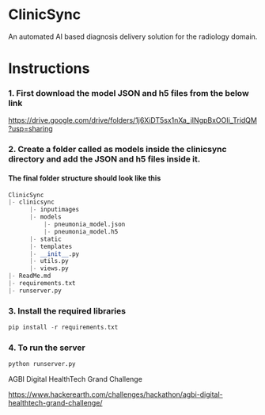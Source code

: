 # ClinicSync
An automated AI based diagnosis delivery solution for the radiology domain.

# Instructions

### 1. First download the model JSON and h5 files from the below link

https://drive.google.com/drive/folders/1j6XiDT5sx1nXa_jINgpBxOOIi_TridQM?usp=sharing

### 2. Create a folder called as models inside the clinicsync directory and add the JSON and h5 files inside it.
#### The final folder structure should look like this
```python
ClinicSync
|- clinicsync
      |- inputimages
      |- models
          |- pneumonia_model.json
          |- pneumonia_model.h5
      |- static
      |- templates
      |- __init__.py
      |- utils.py
      |- views.py
|- ReadMe.md
|- requirements.txt
|- runserver.py
```

### 3. Install the required libraries

```python
pip install -r requirements.txt
```

### 4. To run the server

```python
python runserver.py
```

AGBI Digital HealthTech Grand Challenge

https://www.hackerearth.com/challenges/hackathon/agbi-digital-healthtech-grand-challenge/
